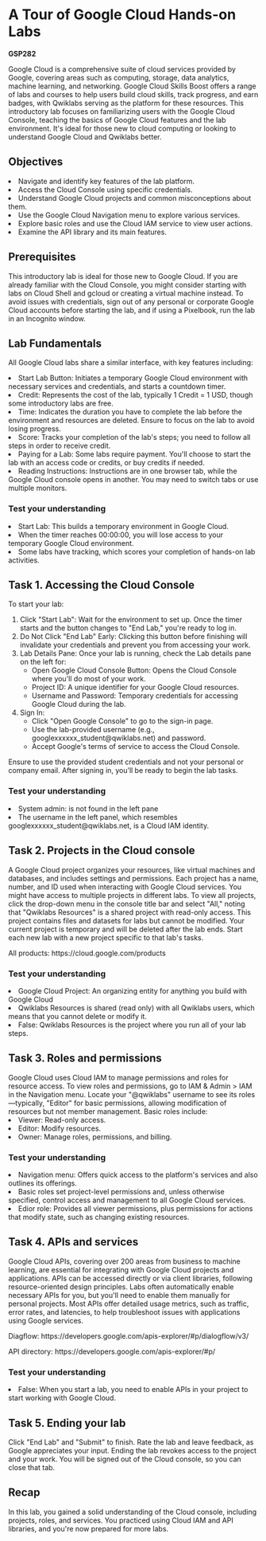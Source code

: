 <h1>A Tour of Google Cloud Hands-on Labs</h1>
<p><b>GSP282</b></p>
<p>Google Cloud is a comprehensive suite of cloud services provided by Google, covering areas such as computing, storage, data analytics, machine learning, and networking. Google Cloud Skills Boost offers a range of labs and courses to help users build cloud skills, track progress, and earn badges, with Qwiklabs serving as the platform for these resources. This introductory lab focuses on familiarizing users with the Google Cloud Console, teaching the basics of Google Cloud features and the lab environment. It's ideal for those new to cloud computing or looking to understand Google Cloud and Qwiklabs better.</p>

<h2>Objectives</h2>
<p></p>
<li>Navigate and identify key features of the lab platform.</li>
<li>Access the Cloud Console using specific credentials.</li>
<li>Understand Google Cloud projects and common misconceptions about them.</li>
<li>Use the Google Cloud Navigation menu to explore various services.</li>
<li>Explore basic roles and use the Cloud IAM service to view user actions.</li>
<li>Examine the API library and its main features.</li>

<h2>Prerequisites</h2>
This introductory lab is ideal for those new to Google Cloud. If you are already familiar with the Cloud Console, you might consider starting with labs on Cloud Shell and gcloud or creating a virtual machine instead. To avoid issues with credentials, sign out of any personal or corporate Google Cloud accounts before starting the lab, and if using a Pixelbook, run the lab in an Incognito window.

<h2>Lab Fundamentals</h2>
<p></p>All Google Cloud labs share a similar interface, with key features including:</p>
<li>Start Lab Button: Initiates a temporary Google Cloud environment with necessary services and credentials, and starts a countdown timer.</li>
<li>Credit: Represents the cost of the lab, typically 1 Credit = 1 USD, though some introductory labs are free.</li>
<li>Time: Indicates the duration you have to complete the lab before the environment and resources are deleted. Ensure to focus on the lab to avoid losing progress.</li>
<li>Score: Tracks your completion of the lab's steps; you need to follow all steps in order to receive credit.</li>
<li>Paying for a Lab: Some labs require payment. You'll choose to start the lab with an access code or credits, or buy credits if needed.</li>
<li>Reading Instructions: Instructions are in one browser tab, while the Google Cloud console opens in another. You may need to switch tabs or use multiple monitors.</li>

<h3>Test your understanding</h3>
<li>Start Lab: This builds a temporary environment in Google Cloud.</li>
<li>When the timer reaches 00:00:00, you will lose access to your temporary Google Cloud environment.</li>
<li>Some labs have tracking, which scores your completion of hands-on lab activities.</li>

<h2>Task 1. Accessing the Cloud Console</h2>
<p>To start your lab:</p>
<ol>
        <li>Click "Start Lab": Wait for the environment to set up. Once the timer starts and the button changes to "End Lab," you're ready to log in.</li>
 <li>Do Not Click "End Lab" Early: Clicking this button before finishing will invalidate your credentials and prevent you from accessing your work.</li>
 <li>Lab Details Pane: Once your lab is running, check the Lab details pane on the left for:
	<ul><li>Open Google Cloud Console Button: Opens the Cloud Console where you'll do most of your work.</li>
	<li>Project ID: A unique identifier for your Google Cloud resources.</li>
	<li>Username and Password: Temporary credentials for accessing Google Cloud during the lab.</li></li></ul>
 <li>Sign In:
	<ul><li>Click "Open Google Console" to go to the sign-in page.</li>
	<li>Use the lab-provided username (e.g., googlexxxxxx_student@qwiklabs.net) and password.</li>
	<li>Accept Google's terms of service to access the Cloud Console.</li></li></ul>
</ol>
<p>Ensure to use the provided student credentials and not your personal or company email. After signing in, you’ll be ready to begin the lab tasks.</p>

<h3>Test your understanding</h3>
<li>System admin: is not found in the left pane</li>
<li>The username in the left panel, which resembles googlexxxxxx_student@qwiklabs.net, is a Cloud IAM identity.</li>

<h2>Task 2. Projects in the Cloud console</h2>
<p>A Google Cloud project organizes your resources, like virtual machines and databases, and includes settings and permissions. Each project has a name, number, and ID used when interacting with Google Cloud services. You might have access to multiple projects in different labs. To view all projects, click the drop-down menu in the console title bar and select "All," noting that "Qwiklabs Resources" is a shared project with read-only access. This project contains files and datasets for labs but cannot be modified. Your current project is temporary and will be deleted after the lab ends. Start each new lab with a new project specific to that lab's tasks.</p>
<p>All products: https://cloud.google.com/products</p>

<h3>Test your understanding</h3>
<li>Google Cloud Project: An organizing entity for anything you build with Google Cloud</li>
<li>Qwiklabs Resources is shared (read only) with all Qwiklabs users, which means that you cannot delete or modify it.</li>
<li>False: Qwiklabs Resources is the project where you run all of your lab steps.</li>

<h2>Task 3. Roles and permissions</h2>
Google Cloud uses Cloud IAM to manage permissions and roles for resource access. To view roles and permissions, go to IAM & Admin > IAM in the Navigation menu. Locate your "@qwiklabs" username to see its roles—typically, "Editor" for basic permissions, allowing modification of resources but not member management. Basic roles include:
<li>Viewer: Read-only access.</li>
<li>Editor: Modify resources.</li>
<li>Owner: Manage roles, permissions, and billing.</li>

<h3>Test your understanding</h3>
<li>Navigation menu: Offers quick access to the platform's services and also outlines its offerings.</li>
<li>Basic roles set project-level permissions and, unless otherwise specified, control access and management to all Google Cloud services.</li>
<li>Edior role: Provides all viewer permissions, plus permissions for actions that modify state, such as changing existing resources.</li>

<h2>Task 4. APIs and services</h2>
<p>Google Cloud APIs, covering over 200 areas from business to machine learning, are essential for integrating with Google Cloud projects and applications. APIs can be accessed directly or via client libraries, following resource-oriented design principles. Labs often automatically enable necessary APIs for you, but you'll need to enable them manually for personal projects. Most APIs offer detailed usage metrics, such as traffic, error rates, and latencies, to help troubleshoot issues with applications using Google services.</p>

<p>Diagflow: https://developers.google.com/apis-explorer/#p/dialogflow/v3/</p>
<p>API directory: https://developers.google.com/apis-explorer/#p/</p>

<h3>Test your understanding</h3>
<li>False: When you start a lab, you need to enable APIs in your project to start working with Google Cloud.</li>

<h2>Task 5. Ending your lab</h2>
<p>Click "End Lab" and "Submit" to finish. Rate the lab and leave feedback, as Google appreciates your input. Ending the lab revokes access to the project and your work. You will be signed out of the Cloud console, so you can close that tab.</p>

<h2>Recap</h2>
In this lab, you gained a solid understanding of the Cloud console, including projects, roles, and services. You practiced using Cloud IAM and API libraries, and you're now prepared for more labs.
